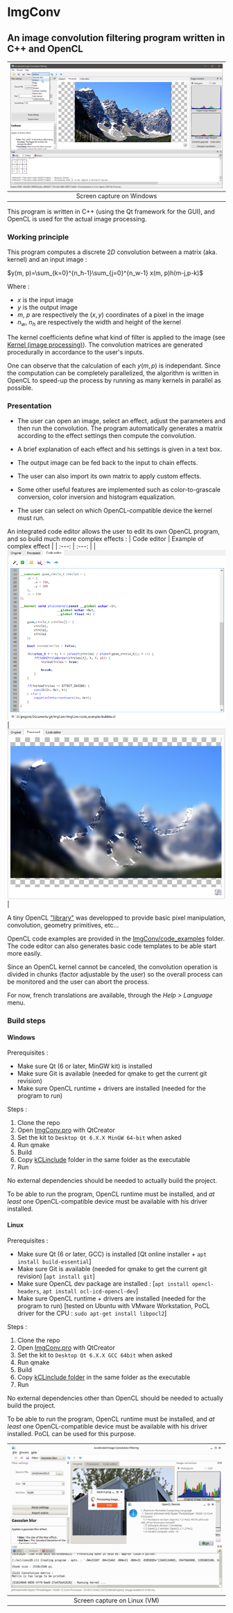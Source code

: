 # ImgConv
## An image convolution filtering program written in C++ and OpenCL

| ![Screen capture](doc/screenshot.png) |
| :---: |
| Screen capture on Windows |

This program is written in C++ (using the Qt framework for the GUI), and OpenCL is used for the actual image processing.

### Working principle

This program computes a discrete $2D$ convolution between a matrix (aka. kernel) and an input image :

$y(m, p)=\sum_{k=0}^{n_h-1}\sum_{j=0}^{n_w-1} x(m, p)h(m-j,p-k)$

Where :
- $x$ is the input image
- $y$ is the output image
- $m$, $p$ are respectively the $(x,y)$ coordinates of a pixel in the image
- $n_w$, $n_h$ are respectively the width and height of the kernel

The kernel coefficients define what kind of filter is applied to the image (see [Kernel (image processing)](https://en.wikipedia.org/wiki/Kernel_(image_processing))).
The convolution matrices are generated procedurally in accordance to the user's inputs. 

One can observe that the calculation of each $y(m, p)$ is independant. Since the computation can be completely parallelized, the algorithm is written in OpenCL to speed-up the process by running as many kernels in parallel as possible.

### Presentation

- The user can open an image, select an effect, adjust the parameters and then run the convolution. The program automatically generates a matrix according to the effect settings then compute the convolution.

- A brief explanation of each effect and his settings is given in a text box.

- The output image can be fed back to the input to chain effects.

- The user can also import its own matrix to apply custom effects.

- Some other useful features are implemented such as color-to-grascale conversion, color inversion and histogram equalization.

- The user can select on which OpenCL-compatible device the kernel must run.

An integrated code editor allows the user to edit its own OpenCL program, and so build much more complex effects :
| Code editor | Example of complex effect |
| :---: | :---: |
| ![Code editor](doc/code_editor.png) | ![Bubble effect](doc/bubble_effect.png) |

A tiny OpenCL ["library"](ImgConv/kCLinclude/) was developped to provide basic pixel manipulation, convolution, geometry primitives, etc...

OpenCL code examples are provided in the [ImgConv/code_examples](ImgConv/code_examples) folder. The code editor can also generates basic code templates to be able start more easily.

Since an OpenCL kernel cannot be canceled, the convolution operation is divided in chunks (factor adjustable by the user) so the overall process can be monitored and the user can abort the process.

For now, french translations are available, through the _Help > Language_ menu.

### Build steps

#### Windows

Prerequisites : 
- Make sure Qt (6 or later, MinGW kit) is installed
- Make sure Git is available (needed for qmake to get the current git revision)
- Make sure OpenCL runtime + drivers are installed (needed for the program to run)

Steps :
1. Clone the repo
2. Open [ImgConv.pro](ImgConv/) with QtCreator
3. Set the kit to ``Desktop Qt 6.X.X MinGW 64-bit`` when asked
4. Run qmake
5. Build
6. Copy [kCLinclude](ImgConv/) folder in the same folder as the executable
7. Run

No external dependencies should be needed to actually build the project.

To be able to run the program, OpenCL runtime must be installed, and _at least_ one OpenCL-compatible device must be available with his driver installed.

#### Linux

Prerequisites : 
- Make sure Qt (6 or later, GCC) is installed \[Qt online installer + ``apt install build-essential``\]
- Make sure Git is available (needed for qmake to get the current git revision) \[``apt install git``\]
- Make sure OpenCL dev package are installed : \[``apt install opencl-headers``, ``apt install ocl-icd-opencl-dev``\]
- Make sure OpenCL runtime + drivers are installed (needed for the program to run) \[tested on Ubuntu with VMware Workstation, PoCL driver for the CPU : ``sudo apt-get install libpocl2``\]

Steps :
1. Clone the repo
2. Open [ImgConv.pro](ImgConv/) with QtCreator
3. Set the kit to ``Desktop Qt 6.X.X GCC 64bit`` when asked
4. Run qmake
5. Build
6. Copy [kCLinclude folder](ImgConv/) in the same folder as the executable
7. Run

No external dependencies other than OpenCL should be needed to actually build the project.

To be able to run the program, OpenCL runtime must be installed, and _at least_ one OpenCL-compatible device must be available with his driver installed. PoCL can be used for this purpose.

| ![Screen capture on Linux](doc/screenshot_linux.png) |
| :---: |
| Screen capture on Linux (VM) |
